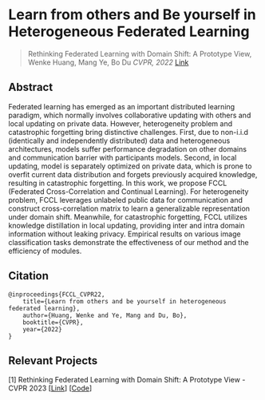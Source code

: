 # Learn from others and Be yourself in Heterogeneous Federated Learning

> Rethinking Federated Learning with Domain Shift: A Prototype View,            
> Wenke Huang, Mang Ye, Bo Du
> *CVPR, 2022*
> [Link](https://openaccess.thecvf.com/content/CVPR2022/papers/Huang_Learn_From_Others_and_Be_Yourself_in_Heterogeneous_Federated_Learning_CVPR_2022_paper.pdf)

## Abstract
Federated learning has emerged as an important distributed learning paradigm, which normally involves collaborative updating with others and local updating on private data. However, heterogeneity problem and catastrophic forgetting bring distinctive challenges. First, due to non-i.i.d (identically and independently distributed) data and heterogeneous architectures, models suffer performance degradation on other domains and communication barrier with participants models. Second, in local updating, model is separately optimized on private data, which is prone to overfit current data distribution and forgets previously acquired knowledge, resulting in catastrophic forgetting. In this work, we propose FCCL (Federated Cross-Correlation and Continual Learning). For heterogeneity problem, FCCL leverages unlabeled public data for communication and construct cross-correlation matrix to learn a generalizable representation under domain shift. Meanwhile, for catastrophic forgetting, FCCL utilizes knowledge distillation in local updating, providing inter and intra domain information without leaking privacy. Empirical results on various image classification tasks demonstrate the effectiveness of our method and the efficiency of modules.

## Citation
```
@inproceedings{FCCL_CVPR22,
    title={Learn from others and be yourself in heterogeneous federated learning},
    author={Huang, Wenke and Ye, Mang and Du, Bo},
    booktitle={CVPR},
    year={2022}
}
```

## Relevant Projects
[1] Rethinking Federated Learning with Domain Shift: A Prototype View - CVPR 2023 [[Link](https://openaccess.thecvf.com/content/CVPR2023/papers/Huang_Rethinking_Federated_Learning_With_Domain_Shift_A_Prototype_View_CVPR_2023_paper.pdf)] [[Code](https://github.com/WenkeHuang/RethinkFL)]
